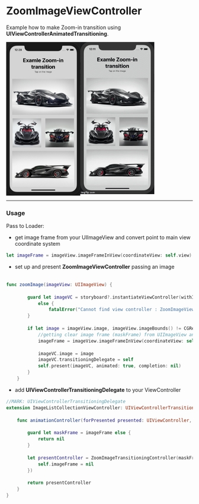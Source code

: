 # ZoomImageViewController
Example how to make Zoom-in transition using **UIViewControllerAnimatedTransitioning**. 

<img align="left"  width="200" src="/ReadmeSources/1.png" />
<img width="200" src="/ReadmeSources/2.gif" />

---
### Usage

Pass to Loader:
* get image frame from your UIImageView and convert point to main view coordinate system

```swift
let imageFrame = imageView.imageFrameInView(coordinateView: self.view)
```

* set up and present **ZoomImageViewController** passing an image

``` swift

func zoomImage(imageView: UIImageView) {
        
        guard let imageVC = storyboard?.instantiateViewController(withIdentifier: "ZoomImageViewController") as? ZoomImageViewController
            else {
                fatalError("Cannot find view controller : ZoomImageViewController")
        }
        
        if let image = imageView.image, imageView.imageBounds() != CGRect.zero {
            //getting clear image frame (maskFrame) from UIImageView and convert it to main view coordinate system
            imageFrame = imageView.imageFrameInView(coordinateView: self.view)
            
            imageVC.image = image
            imageVC.transitioningDelegate = self
            self.present(imageVC, animated: true, completion: nil)
        }
    }

```

* add **UIViewControllerTransitioningDelegate** to your ViewController

```swift
//MARK: UIViewControllerTransitioningDelegate
extension ImageListCollectionViewController: UIViewControllerTransitioningDelegate {
    
    func animationController(forPresented presented: UIViewController, presenting: UIViewController, source: UIViewController) -> UIViewControllerAnimatedTransitioning? {
        
        guard let maskFrame = imageFrame else {
            return nil
        }
        
        let presentController = ZoomImageTransitioningController(maskFrame: maskFrame, didFinishAnimations: { () -> Void in
            self.imageFrame = nil
        })
        
        return presentController
    }
}

```
